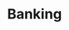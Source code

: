 ---
title: Banking
slug: banking
taxonomy:
	tag: industry
content:
    items:
        '@taxonomy.industry': banking
    order:
        by: date
        dir: desc
---